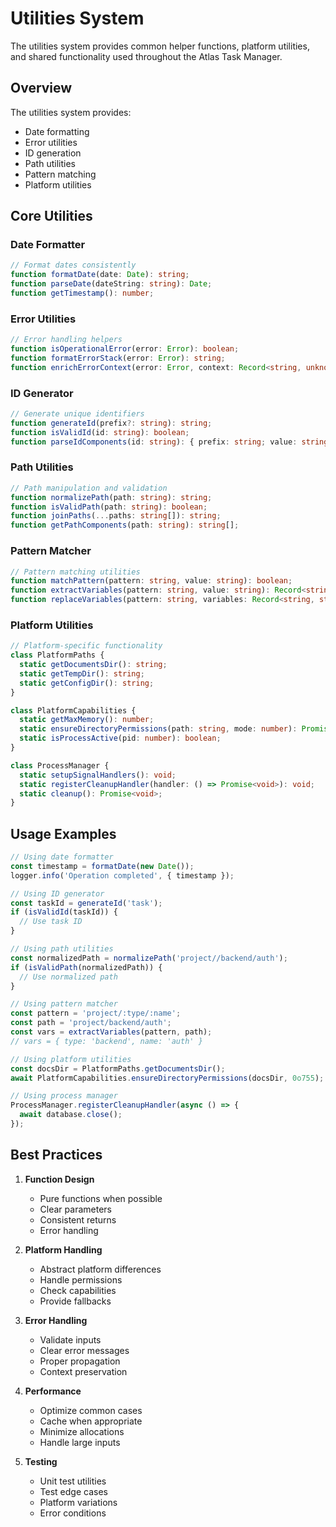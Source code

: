 # Utilities System

The utilities system provides common helper functions, platform utilities, and shared functionality
used throughout the Atlas Task Manager.

## Overview

The utilities system provides:

- Date formatting
- Error utilities
- ID generation
- Path utilities
- Pattern matching
- Platform utilities

## Core Utilities

### Date Formatter

```typescript
// Format dates consistently
function formatDate(date: Date): string;
function parseDate(dateString: string): Date;
function getTimestamp(): number;
```

### Error Utilities

```typescript
// Error handling helpers
function isOperationalError(error: Error): boolean;
function formatErrorStack(error: Error): string;
function enrichErrorContext(error: Error, context: Record<string, unknown>): Error;
```

### ID Generator

```typescript
// Generate unique identifiers
function generateId(prefix?: string): string;
function isValidId(id: string): boolean;
function parseIdComponents(id: string): { prefix: string; value: string };
```

### Path Utilities

```typescript
// Path manipulation and validation
function normalizePath(path: string): string;
function isValidPath(path: string): boolean;
function joinPaths(...paths: string[]): string;
function getPathComponents(path: string): string[];
```

### Pattern Matcher

```typescript
// Pattern matching utilities
function matchPattern(pattern: string, value: string): boolean;
function extractVariables(pattern: string, value: string): Record<string, string>;
function replaceVariables(pattern: string, variables: Record<string, string>): string;
```

### Platform Utilities

```typescript
// Platform-specific functionality
class PlatformPaths {
  static getDocumentsDir(): string;
  static getTempDir(): string;
  static getConfigDir(): string;
}

class PlatformCapabilities {
  static getMaxMemory(): number;
  static ensureDirectoryPermissions(path: string, mode: number): Promise<void>;
  static isProcessActive(pid: number): boolean;
}

class ProcessManager {
  static setupSignalHandlers(): void;
  static registerCleanupHandler(handler: () => Promise<void>): void;
  static cleanup(): Promise<void>;
}
```

## Usage Examples

```typescript
// Using date formatter
const timestamp = formatDate(new Date());
logger.info('Operation completed', { timestamp });

// Using ID generator
const taskId = generateId('task');
if (isValidId(taskId)) {
  // Use task ID
}

// Using path utilities
const normalizedPath = normalizePath('project//backend/auth');
if (isValidPath(normalizedPath)) {
  // Use normalized path
}

// Using pattern matcher
const pattern = 'project/:type/:name';
const path = 'project/backend/auth';
const vars = extractVariables(pattern, path);
// vars = { type: 'backend', name: 'auth' }

// Using platform utilities
const docsDir = PlatformPaths.getDocumentsDir();
await PlatformCapabilities.ensureDirectoryPermissions(docsDir, 0o755);

// Using process manager
ProcessManager.registerCleanupHandler(async () => {
  await database.close();
});
```

## Best Practices

1. **Function Design**

   - Pure functions when possible
   - Clear parameters
   - Consistent returns
   - Error handling

2. **Platform Handling**

   - Abstract platform differences
   - Handle permissions
   - Check capabilities
   - Provide fallbacks

3. **Error Handling**

   - Validate inputs
   - Clear error messages
   - Proper propagation
   - Context preservation

4. **Performance**

   - Optimize common cases
   - Cache when appropriate
   - Minimize allocations
   - Handle large inputs

5. **Testing**
   - Unit test utilities
   - Test edge cases
   - Platform variations
   - Error conditions
